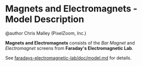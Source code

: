 # Magnets and Electromagnets - Model Description

@author Chris Malley (PixelZoom, Inc.)

**Magnets and Electromagnets** consists of the _Bar Magnet_ and _Electromagnet_ screens from **Faraday's Electromagnetic Lab**.

See [faradays-electromagnetic-lab/doc/model.md](https://github.com/phetsims/faradays-electromagnetic-lab/blob/main/doc/model.md) for details.